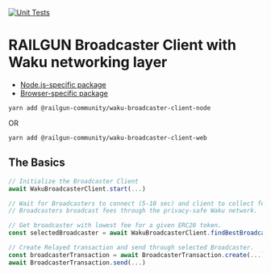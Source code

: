 [![Unit Tests](https://github.com/Railgun-Community/waku-broadcaster-client/actions/workflows/unit-tests.yml/badge.svg?branch=main)](https://github.com/Railgun-Community/waku-broadcaster-client/actions)

# RAILGUN Broadcaster Client with Waku networking layer

- [Node.js-specific package](./packages/node/README.md)
- [Browser-specific package](./packages/web/README.md)

`yarn add @railgun-community/waku-broadcaster-client-node`

OR

`yarn add @railgun-community/waku-broadcaster-client-web`

## The Basics

```js
// Initialize the Broadcaster Client
await WakuBroadcasterClient.start(...)

// Wait for Broadcasters to connect (5-10 sec) and client to collect fees.
// Broadcasters broadcast fees through the privacy-safe Waku network.

// Get broadcaster with lowest fee for a given ERC20 token.
const selectedBroadcaster = await WakuBroadcasterClient.findBestBroadcaster(...)

// Create Relayed transaction and send through selected Broadcaster.
const broadcasterTransaction = await BroadcasterTransaction.create(...)
await BroadcasterTransaction.send(...)
```
